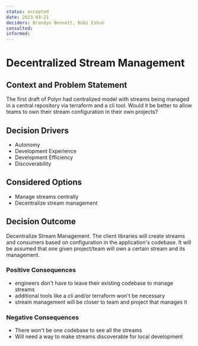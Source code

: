 ```yaml
---
status: accepted
date: 2023-03-21
deciders: Brandyn Bennett, Kobi Eshun
consulted:
informed:
---
```

# Decentralized Stream Management

## Context and Problem Statement

The first draft of Polyn had centralized model with streams being managed in a central repository via terraform and a cli tool. Would it be better to allow teams to own their stream configuration in their own projects?

## Decision Drivers

* Autonomy
* Development Experience
* Development Efficiency
* Discoverability

## Considered Options

* Manage streams centrally
* Decentralize stream management

## Decision Outcome

Decentralize Stream Management. The client libraries will create streams and consumers based on configuration in the application's codebase. It will be assumed that one given project/team will own a certain stream and its management.

### Positive Consequences

* engineers don't have to leave their existing codebase to manage streams
* additional tools like a cli and/or terraform won't be necessary
* stream management will be closer to team and project that manages it

### Negative Consequences

* There won't be one codebase to see all the streams
* Will need a way to make streams discoverable for local development

